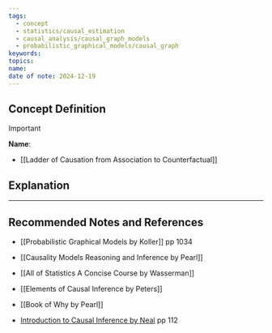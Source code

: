 ```yaml
---
tags:
  - concept
  - statistics/causal_estimation
  - causal_analysis/causal_graph_models
  - probabilistic_graphical_models/causal_graph
keywords: 
topics: 
name: 
date of note: 2024-12-19
---
```


## Concept Definition

>[!important]
>**Name**: 




- [[Ladder of Causation from Association to Counterfactual]]

## Explanation





-----------
##  Recommended Notes and References


- [[Probabilistic Graphical Models by Koller]] pp 1034
- [[Causality Models Reasoning and Inference by Pearl]]
- [[All of Statistics A Concise Course by Wasserman]]
- [[Elements of Causal Inference by Peters]]
- [[Book of Why by Pearl]]

- [Introduction to Causal Inference by Neal](https://www.bradyneal.com/causal-inference-course) pp 112